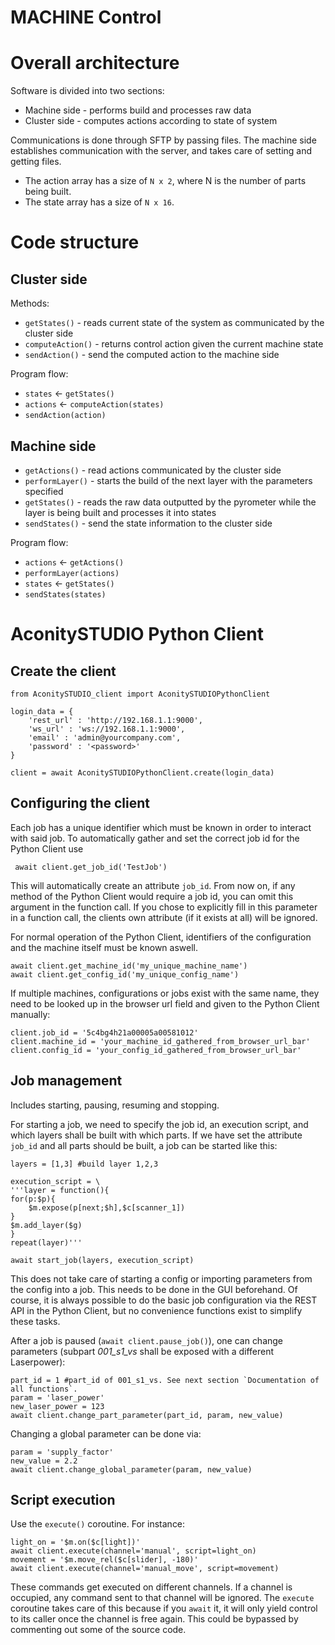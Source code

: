 # MACHINE Control

# Overall architecture

Software is divided into two sections:
 * Machine side - performs build and processes raw data
 * Cluster side - computes actions according to state of system

Communications is done through SFTP by passing files. The machine side establishes communication with the server, and takes care of setting and getting files.
 * The action array has a size of `N x 2`, where N is the number of parts being built.
 * The state array has a size of `N x 16`.

# Code structure

## Cluster side

Methods:
 * `getStates()` - reads current state of the system as communicated by the cluster side
 * `computeAction()` - returns control action given the current machine state
 * `sendAction()` - send the computed action to the machine side

Program flow:
 * `states` <- `getStates()`
 * `actions` <- `computeAction(states)`
 * `sendAction(action)`

## Machine side
 * `getActions()` - read actions communicated by the cluster side
 * `performLayer()` - starts the build of the next layer with the parameters specified
 * `getStates()` - reads the raw data outputted by the pyrometer while the layer is being built and processes it into states
 * `sendStates()` - send the state information to the cluster side

Program flow:
 * `actions` <- `getActions()`
 * `performLayer(actions)`
 * `states` <- `getStates()`
 * `sendStates(states)`

# AconitySTUDIO Python Client

## Create the client

```
from AconitySTUDIO_client import AconitySTUDIOPythonClient

login_data = {
    'rest_url' : 'http://192.168.1.1:9000',
    'ws_url' : 'ws://192.168.1.1:9000',
    'email' : 'admin@yourcompany.com',
    'password' : '<password>'
}

client = await AconitySTUDIOPythonClient.create(login_data)
```

## Configuring the client

Each job has a unique identifier which must be known in order to interact with said job. To automatically gather and set the correct job id for the Python Client use
```
 await client.get_job_id('TestJob')
```
This will automatically create an attribute ``job_id``. From now on, if any method of the Python Client would require a job id, you can omit this argument in the function call. If you chose to explicitly fill in this parameter in a function call, the clients own attribute (if it exists at all) will be ignored.


For normal operation of the Python Client, identifiers of the configuration
and the machine itself must be known aswell.
```
await client.get_machine_id('my_unique_machine_name')
await client.get_config_id('my_unique_config_name')
```

If multiple machines, configurations or jobs exist with the same name,
they need to be looked up in the browser url field and given to the Python Client manually:
```
client.job_id = '5c4bg4h21a00005a00581012'
client.machine_id = 'your_machine_id_gathered_from_browser_url_bar'
client.config_id = 'your_config_id_gathered_from_browser_url_bar'
```

## Job management

Includes starting, pausing, resuming and stopping.

For starting a job, we need to specify the job id, an execution script, and which layers shall be built with which parts. If we have set the attribute `job_id`
and all parts should be built, a job can be started like this:
```
layers = [1,3] #build layer 1,2,3

execution_script = \
'''layer = function(){
for(p:$p){
    $m.expose(p[next;$h],$c[scanner_1])
}
$m.add_layer($g)
}
repeat(layer)'''

await start_job(layers, execution_script)
```
This does not take care of starting a config or importing parameters from the config into a job. This needs to be done in the GUI beforehand. Of course, it is always possible to do the basic job configuration via the REST API in the Python Client, but no convenience functions exist to simplify these tasks.

After a job is paused (`await client.pause_job()`), one can change parameters (subpart *001_s1_vs* shall be exposed with a different Laserpower):
```
part_id = 1 #part_id of 001_s1_vs. See next section `Documentation of all functions`.
param = 'laser_power'
new_laser_power = 123
await client.change_part_parameter(part_id, param, new_value)
```

Changing a global parameter can be done via:
```
param = 'supply_factor'
new_value = 2.2
await client.change_global_parameter(param, new_value)
```

## Script execution
Use the `execute()` coroutine. For instance:
```
light_on = '$m.on($c[light])'
await client.execute(channel='manual', script=light_on)
movement = '$m.move_rel($c[slider], -180)'
await client.execute(channel='manual_move', script=movement)
```
These commands get executed on different channels. If a channel is occupied, any command sent to that channel will be ignored. The `execute` coroutine takes care of this because if you `await` it, it will only yield control to its caller once the channel is free again. This could be bypassed by commenting out some of the source code.